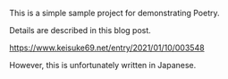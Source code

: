 This is a simple sample project for demonstrating Poetry.

Details are described in this blog post.

https://www.keisuke69.net/entry/2021/01/10/003548

However, this is unfortunately written in Japanese.